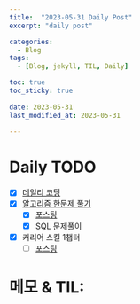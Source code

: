 ```yaml
---
title:  "2023-05-31 Daily Post"
excerpt: "daily post"

categories:
  - Blog
tags:
  - [Blog, jekyll, TIL, Daily]

toc: true
toc_sticky: true
 
date: 2023-05-31
last_modified_at: 2023-05-31

---
```


# Daily TODO

- [x] [데일리 코딩](https://urclass.codestates.com/classroom/33)
- [x] [알고리즘 한문제 풀기](https://www.acmicpc.net/step)
	- [x] [포스팅](https://yelm-212.github.io/algorithm_codes/programmers-0531/)
	- [x] SQL 문제풀이
- [x] 커리어 스킬 1챕터
	- [ ] [포스팅](https://yelm-212.github.io/books/careerskill/)

# 메모 & TIL: 


